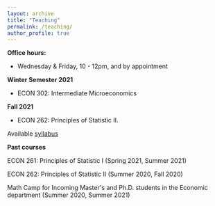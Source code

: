 ```yaml
---
layout: archive
title: "Teaching"
permalink: /teaching/
author_profile: true
---
```


**Office hours:**

* Wednesday & Friday, 10 - 12pm, and by appointment

**Winter Semester 2021**
* ECON 302: Intermediate Microeconomics

**Fall 2021**

* ECON 262: Principles of Statistic II. 

Available [syllabus](https://github.com/huynhdattien/huynhdattien.github.io/blob/master/files/EC261_Syllabus_Fall_2021.pdf)

**Past courses**

ECON 261: Principles of Statistic I (Spring 2021, Summer 2021)

ECON 262: Principles of Statistic II (Summer 2020, Fall 2020)

Math Camp for Incoming Master's and Ph.D. students in the Economic department (Summer 2020, Summer 2021)
